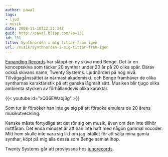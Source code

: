 ```yaml
---
author: pawal
tags:
- ljud
- musik
date: 2008-11-10T22:23:34Z
guid: http://pawal.blipp.com/?p=131
id: 131
title: Synthnörden i mig tittar fram igen
url: /musik/synthnorden-i-mig-tittar-fram-igen
---
```


<a href="http://www.expandingrecords.com/">Expanding Records</a> har
släppt en ny skiva med Benge. Det är en konceptskiva som täcker 20
synthar under 20 år på 20 olika spår. Därav också skivans namn, Twenty
Systems. Ljudnörderi på hög nivå. Tillvågagånssättet är närmast
akademiskt, och Benge framhäver de olika syntharnas karaktäristik på
ett ganska lågmält sätt. Musiken blir tjugo olika ambienta stycken av
förhållandevis olika karaktär.

{{< youtube id="xQ36EWzbj3g" >}}

Som tur är försöker han inte ge sig på att försöka emulera de
20 årens musikutveckling.

Kanske måste förtydliga att det rör sig om musik, även om den inte
tillhör mittfåran. Det enda minuset är att han inte haft med någon
gammal vocoder. Mitt hem skulle inte vara sig likt om jag istället för
att sälja mina gamla synthar, köpt på mig alla dessa som Benge samlat
ihop.

Twenty Systems går att provlyssna hos <a
href="http://www.juno.co.uk/products/330231-01.htm">junorecords</a>.